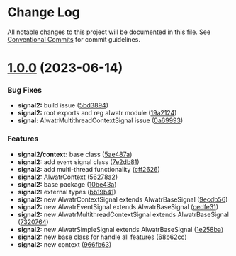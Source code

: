 # Change Log

All notable changes to this project will be documented in this file.
See [Conventional Commits](https://conventionalcommits.org) for commit guidelines.

# [1.0.0](https://github.com/AliMD/alwatr/compare/v0.32.0...v1.0.0) (2023-06-14)

### Bug Fixes

- **signal2:** build issue ([5bd3894](https://github.com/AliMD/alwatr/commit/5bd3894e6187c63b70e7108953d388197e016ae7))
- **signal2:** root exports and reg alwatr module ([19a2124](https://github.com/AliMD/alwatr/commit/19a21249c308efea330d6bcc46989173f7a312c2))
- **signal:** AlwatrMultithreadContextSignal issue ([0a69993](https://github.com/AliMD/alwatr/commit/0a69993b311f6d707361d8b86f66952a26c50f0b))

### Features

- **signal2/context:** base class ([5ae487a](https://github.com/AliMD/alwatr/commit/5ae487abbd0ae24fa137e095130bfeb176b7b117))
- **signal2:** add `event` signal class ([7e2db81](https://github.com/AliMD/alwatr/commit/7e2db8119c47e590a48f26695eae639f9548ab00))
- **signal2:** add multi-thread functionality ([cff2626](https://github.com/AliMD/alwatr/commit/cff26264903aafbc51ff1f11888987d7cc1f459f))
- **signal2:** AlwatrContext ([56278a2](https://github.com/AliMD/alwatr/commit/56278a2068119e757180c5a32ac289b546c804b6))
- **signal2:** base package ([10be43a](https://github.com/AliMD/alwatr/commit/10be43ab8972fe158896e9570257e8eb275d767e))
- **signal2:** external types ([bb19b41](https://github.com/AliMD/alwatr/commit/bb19b4127ec977f549488300c872c9f03ac30f9a))
- **signal2:** new AlwatrContextSignal extends AlwatrBaseSignal ([9ecdb56](https://github.com/AliMD/alwatr/commit/9ecdb56423a169b6225a8f51228e009158c050f6))
- **signal2:** new AlwatrEventSignal extends AlwatrBaseSignal ([cedfe31](https://github.com/AliMD/alwatr/commit/cedfe318a5f6d97f8a198c676f520b846d9f70ae))
- **signal2:** new AlwatrMultithreadContextSignal extends AlwatrBaseSignal ([7320764](https://github.com/AliMD/alwatr/commit/7320764f25d89540fba44826ce64bf1894f2d875))
- **signal2:** new AlwatrSimpleSignal extends AlwatrBaseSignal ([1e258ba](https://github.com/AliMD/alwatr/commit/1e258bac1a9afc64c7b9eee9f515db2ad69ec1af))
- **signal2:** new base class for handle all features ([68b62cc](https://github.com/AliMD/alwatr/commit/68b62cce8b41f0067bc09f44097d2fee1cae1327))
- **signal2:** new context ([966fb63](https://github.com/AliMD/alwatr/commit/966fb6384a378d13692436fcb4a083c9dc778701))
